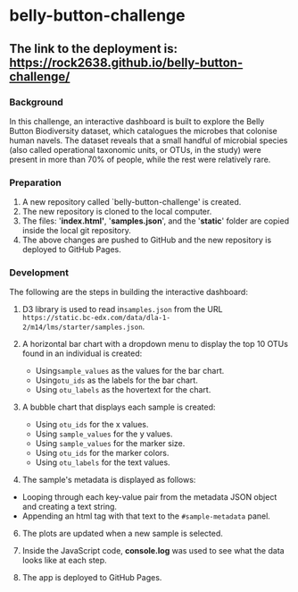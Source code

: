 # belly-button-challenge

## The link to the deployment is: https://rock2638.github.io/belly-button-challenge/

### Background
In this challenge, an interactive dashboard is built to explore the Belly Button Biodiversity dataset, which catalogues the microbes that colonise human navels.
The dataset reveals that a small handful of microbial species (also called operational taxonomic units, or OTUs, in the study) were present in more than 70% of people, while the rest were relatively rare.

### Preparation
1.  A new repository called `belly-button-challenge' is created.  
2.  The new repository is cloned to the local computer.
3.   The files:  '**index.html'**, '**samples.json**', and the '**static**' folder are copied inside the local git repository. 
4.   The above changes are pushed to GitHub and the new repository is deployed to GitHub Pages.

### Development
 The following are the steps in building the interactive dashboard: 
1.  D3 library is used to read in`samples.json`  from the URL  `https://static.bc-edx.com/data/dla-1-2/m14/lms/starter/samples.json`.

3.  A horizontal bar chart with a dropdown menu to display the top 10 OTUs found in an individual is created:
    -   Using`sample_values` as the values for the bar chart.
    -   Using`otu_ids` as the labels for the bar chart.
    -   Using `otu_labels` as the hovertext for the chart.    

4.  A bubble chart that displays each sample is created:
    -   Using  `otu_ids`  for the x values.
    -   Using  `sample_values`  for the y values.
    -   Using  `sample_values`  for the marker size.
    -   Using  `otu_ids`  for the marker colors.
    -   Using  `otu_labels`  for the text values.

5.  The sample's metadata is displayed as follows:
-   Looping through each key-value pair from the metadata JSON object and creating a text string.
-   Appending an html tag with that text to the `#sample-metadata` panel.

6. The plots are updated when a new sample is selected.

7. Inside the JavaScript code, **console.log** was used to see what the data looks like at each step.

8. The app is deployed to GitHub Pages. 







